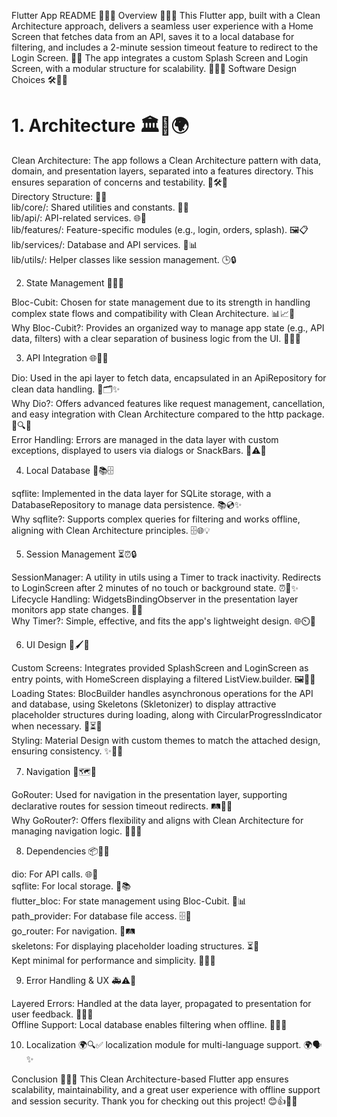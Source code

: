 Flutter App README 🚀🎈✨
Overview 🌟🌈💖
This Flutter app, built with a Clean Architecture approach, delivers a seamless user experience with a Home Screen that fetches data from an API, saves it to a local database for filtering, and includes a 2-minute session timeout feature to redirect to the Login Screen. 🌻📱 The app integrates a custom Splash Screen and Login Screen, with a modular structure for scalability. 🎉🎊🥳
Software Design Choices 🛠️🔧💡
# 1. Architecture 🏛️🗼🌍

Clean Architecture: The app follows a Clean Architecture pattern with data, domain, and presentation layers, separated into a features directory. This ensures separation of concerns and testability. 🧩🛠️📐  
Directory Structure: 📂✨  
lib/core/: Shared utilities and constants. 🧰🔩  
lib/api/: API-related services. 🌐📡  
lib/features/: Feature-specific modules (e.g., login, orders, splash). 🖼️📋  
lib/services/: Database and API services. 💾📊  
lib/utils/: Helper classes like session management. 🕒🔒



2. State Management 🧠💭✨

Bloc-Cubit: Chosen for state management due to its strength in handling complex state flows and compatibility with Clean Architecture. 📊📈🌟  
Why Bloc-Cubit?: Provides an organized way to manage app state (e.g., API data, filters) with a clear separation of business logic from the UI. 🚀🎯💼

3. API Integration 🌐📡🚀

Dio: Used in the api layer to fetch data, encapsulated in an ApiRepository for clean data handling. 📡🗂️✨  
Why Dio?: Offers advanced features like request management, cancellation, and easy integration with Clean Architecture compared to the http package. 🚀🔍🌟  
Error Handling: Errors are managed in the data layer with custom exceptions, displayed to users via dialogs or SnackBars. 🚨⚠️💬

4. Local Database 💾📚🗄️

sqflite: Implemented in the data layer for SQLite storage, with a DatabaseRepository to manage data persistence. 📚💿✨  
Why sqflite?: Supports complex queries for filtering and works offline, aligning with Clean Architecture principles. 🗄️🌐💡


5. Session Management ⏳⏰🔒

SessionManager: A utility in utils using a Timer to track inactivity. Redirects to LoginScreen after 2 minutes of no touch or background state. ⏰🚪✨  
Lifecycle Handling: WidgetsBindingObserver in the presentation layer monitors app state changes. 📱🔄  
Why Timer?: Simple, effective, and fits the app's lightweight design. 🌐⏲️💖

6. UI Design 🎨🖌️🌟

Custom Screens: Integrates provided SplashScreen and LoginScreen as entry points, with HomeScreen displaying a filtered ListView.builder. 🖼️📲✨  
Loading States: BlocBuilder handles asynchronous operations for the API and database, using Skeletons (Skletonizer) to display attractive placeholder structures during loading, along with CircularProgressIndicator when necessary. 🌈⏳💫  
Styling: Material Design with custom themes to match the attached design, ensuring consistency. ✨🎀🌼

7. Navigation 🧭🗺️🚀

GoRouter: Used for navigation in the presentation layer, supporting declarative routes for session timeout redirects. 🛤️📍✨  
Why GoRouter?: Offers flexibility and aligns with Clean Architecture for managing navigation logic. 🧭🚀🌟


8. Dependencies 📦🎁🧳

dio: For API calls. 🌐📡  
sqflite: For local storage. 💾📚  
flutter_bloc: For state management using Bloc-Cubit. 🧠📊  
path_provider: For database file access. 🗄️📂  
go_router: For navigation. 🧭🛤️  
skeletons: For displaying placeholder loading structures. ⏳💫  
Kept minimal for performance and simplicity. 🧳✨💡

9. Error Handling & UX 🚑⚠️💬

Layered Errors: Handled at the data layer, propagated to presentation for user feedback. 🚨📢✨  
Offline Support: Local database enables filtering when offline. 📴💾🌟

10. Localization 🌍🔍✅
localization module for multi-language support. 🌍🗣️✨  


Conclusion 🎉🎊🥳
This Clean Architecture-based Flutter app ensures scalability, maintainability, and a great user experience with offline support and session security. Thank you for checking out this project! 😊👍🌟✨

